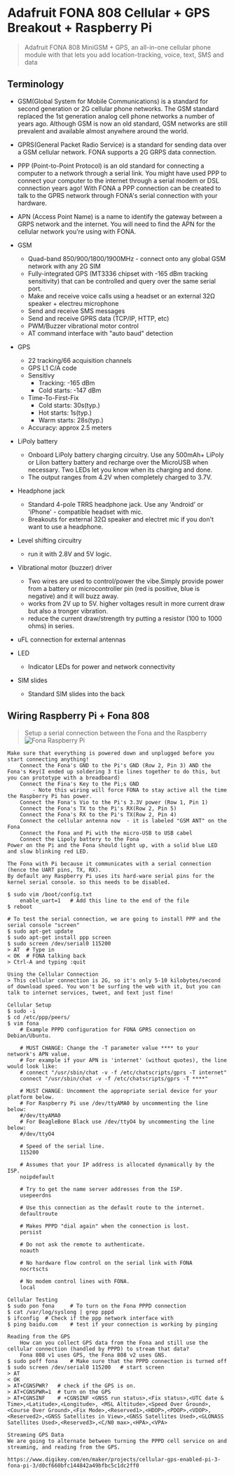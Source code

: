 Adafruit FONA 808 Cellular + GPS Breakout + Raspberry Pi
========================================================
> Adafruit FONA 808 MiniGSM + GPS, an all-in-one cellular phone module with that lets you add location-tracking, voice, text, SMS and data 

Terminology
-----------
* GSM(Global System for Mobile Communications) is a standard for second generation or 2G cellular phone networks. The GSM standard replaced the 1st generation analog cell phone networks a number of years ago. Although GSM is now an old standard, GSM networks are still prevalent and available almost anywhere around the world.

* GPRS(General Packet Radio Service) is a standard for sending data over a GSM cellular network. FONA supports a 2G GRPS data connection.

* PPP (Point-to-Point Protocol) is an old standard for connecting a computer to a network through a serial link. You might have used PPP to connect your computer to the internet through a serial modem or DSL connection years ago! With FONA a PPP connection can be created to talk to the GPRS network through FONA's serial connection with your hardware.

* APN (Access Point Name) is a name to identify the gateway between a GRPS network and the internet. You will need to find the APN for the cellular network you're using with FONA.

* GSM
    - Quad-band 850/900/1800/1900MHz - connect onto any global GSM network with any 2G SIM
    - Fully-integrated GPS (MT3336 chipset with -165 dBm tracking sensitivity) that can be controlled and query over the same serial port.
    - Make and receive voice calls using a headset or an external 32Ω speaker + electreu microphone
    - Send and receive SMS messages 
    - Send and receive GPRS data (TCP/IP, HTTP, etc)
    - PWM/Buzzer vibrational motor control
    - AT command interface with "auto baud" detection 
* GPS 
    - 22 tracking/66 acquisition channels 
    - GPS L1 C/A code 
    - Sensitivy
        * Tracking: -165 dBm
        * Cold starts: -147 dBm
    - Time-To-First-Fix
        * Cold starts: 30s(typ.)
        * Hot starts: 1s(typ.)
        * Warm starts: 28s(typ.)
    - Accuracy: approx 2.5 meters
* LiPoly battery
    - Onboard LiPoly battery charging circuitry. Use any 500mAh+ LiPoly or Lilon battery battery and recharge over the MicroUSB when necessary. Two LEDs let you know when its charging and done. 
    - The output ranges from 4.2V when completely charged to 3.7V. 
* Headphone jack 
    - Standard 4-pole TRRS headphone jack. Use any 'Android' or 'iPhone' - compatible headset with mic.
    - Breakouts for external 32Ω speaker and electret mic if you don't want to use a headphone.
* Level shifting circuitry 
    - run it with 2.8V and 5V logic.
* Vibrational motor (buzzer) driver 
    - Two wires are used to control/power the vibe.Simply provide power from a battery or microcontroller pin (red is positive, blue is negative) and it will buzz away. 
    - works from 2V up to 5V. higher voltages result in more current draw but also a tronger vibration. 
    - reduce the current draw/strength try putting a resistor (100 to 1000 ohms) in series.
* uFL connection for external antennas 
* LED 
    - Indicator LEDs for power and network connectivity 
* SIM slides 
    - Standard SIM slides into the back 

Wiring Raspberry Pi + Fona 808
-------------------------------
> Setup a serial connection between the Fona and the Raspberry 
![Fona Raspberry Pi](/imgs/raspberrypi/fona808pi/fona808_wiring.png?raw=true)
```
Make sure that everything is powered down and unplugged before you start connecting anything!
    Connect the Fona's GND to the Pi's GND (Row 2, Pin 3) AND the Fona's Key(I ended up soldering 3 tie lines together to do this, but you can prototype with a breadboard)
    Connect the Fina's Key to the Pi;s GND 
        - Note this wiring will force FONA to stay active all the time the Raspberry Pi has power.
    Connect the Fona's Vio to the Pi's 3.3V power (Row 1, Pin 1)
    Connect the Fona's TX to the Pi's RX(Row 2, Pin 5)
    Connect the Fona's RX to the Pi's TX(Row 2, Pin 4)
    Connect the cellular antenna now  - it is labeled "GSM ANT" on the Fona 
    Connect the Fona and Pi with the micro-USB to USB cabel 
    Connect the Lipoly battery to the Fona 
Power on the Pi and the Fona should light up, with a solid blue LED and slow blinking red LED.

The Fona with Pi because it communicates with a serial connection (hence the UART pins, TX, RX). 
By default any Raspberry Pi uses its hard-ware serial pins for the kernel serial console. so this needs to be disabled.

$ sudo vim /boot/config.txt 
    enable_uart=1   # Add this line to the end of the file 
$ reboot

# To test the serial connection, we are going to install PPP and the serial console "screen"
$ sudo apt-get update 
$ sudo apt-get install ppp screen 
$ sudo screen /dev/serial0 115200 
> AT  # Type in 
< OK  # FONA talking back
> Ctrl-A and typing :quit 

Using the Cellular Connection 
> This cellular connection is 2G, so it's only 5-10 kilobytes/second of download speed. You won't be surfing the web with it, but you can talk to internet services, tweet, and text just fine!

Cellular Setup 
$ sudo -i
$ cd /etc/ppp/peers/
$ vim fona
    # Example PPPD configuration for FONA GPRS connection on Debian/Ubuntu.

    # MUST CHANGE: Change the -T parameter value **** to your network's APN value.
    # For example if your APN is 'internet' (without quotes), the line would look like:
    # connect "/usr/sbin/chat -v -f /etc/chatscripts/gprs -T internet"
    connect "/usr/sbin/chat -v -f /etc/chatscripts/gprs -T ****"

    # MUST CHANGE: Uncomment the appropriate serial device for your platform below.
    # For Raspberry Pi use /dev/ttyAMA0 by uncommenting the line below:
    #/dev/ttyAMA0
    # For BeagleBone Black use /dev/ttyO4 by uncommenting the line below:
    #/dev/ttyO4

    # Speed of the serial line.
    115200

    # Assumes that your IP address is allocated dynamically by the ISP.
    noipdefault

    # Try to get the name server addresses from the ISP.
    usepeerdns

    # Use this connection as the default route to the internet.
    defaultroute

    # Makes PPPD "dial again" when the connection is lost.
    persist

    # Do not ask the remote to authenticate.
    noauth

    # No hardware flow control on the serial link with FONA
    nocrtscts

    # No modem control lines with FONA.
    local

Cellular Testing 
$ sudo pon fona     # To turn on the Fona PPPD connection
$ cat /var/log/syslong | grep pppd 
$ ifconfig  # Check if the ppp network interface with 
$ ping baidu.com    # test if your connection is working by pinging 

Reading from the GPS 
    How can you collect GPS data from the Fona and still use the cellular connection (handled by PPPD) to stream that data?
    Fona 808 v1 uses GPS, the Fona 808 v2 uses GNS.
$ sudo poff fona    # Make sure that the PPPD connection is turned off 
$ sudo screen /dev/serial0 115200   # start screen 
> AT 
< OK
> AT+CGNSPWR?   # check if the GPS is on. 
> AT+CGNSPWR=1  # turn on the GPS 
> AT+CGNSINF    # +CGNSINF <GNSS run status>,<Fix status>,<UTC date & Time>,<Latitude>,<Longitude>, <MSL Altitude>,<Speed Over Ground>,<Course Over Ground>,<Fix Mode>,<Reserved1>,<HDOP>,<PDOP>,<VDOP>,<Reserved2>,<GNSS Satellites in View>,<GNSS Satellites Used>,<GLONASS Satellites Used>,<Reserved3>,<C/N0 max>,<HPA>,<VPA>

Streaming GPS Data 
We are going to alternate between turning the PPPD cell service on and streaming, and reading from the GPS.

https://www.digikey.com/en/maker/projects/cellular-gps-enabled-pi-3-fona-pi-3/d0cf660bfc144842a49bfbc5c1dc2ff0

```

